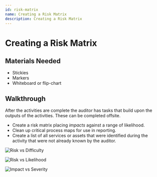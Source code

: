 ```yaml
---
id: risk-matrix
name: Creating a Risk Matrix
description: Creating a Risk Matrix
---
```

# Creating a Risk Matrix



## Materials Needed

* Stickies
* Markers
* Whiteboard or flip-chart


## Walkthrough

After the activities are complete the auditor has tasks that build upon the outputs of the activities. These can be completed offsite.

  * Create a risk matrix placing *impacts* against a range of likelihood.
  * Clean up critical process maps for use in reporting.
  * Create a list of all services or assets that were identified during the activity that were not already known by the auditor.

![Risk vs Difficulty](images/matrices/risk_vs_difficulty.svg)

![Risk vs Likelihood](images/matrices/risk_vs_likelihood.svg)

![Impact vs Severity](images/matrices/impact_vs_severity.svg)

